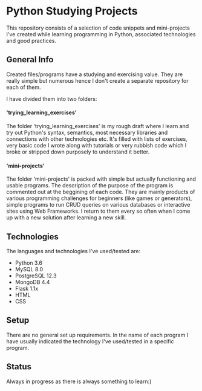 # <h1> Python Studying Projects </h1>

This repository consists of a selection of code snippets and mini-projects I've created while learning programming in Python, associated technologies and good practices. 
 


<h2> General Info </h2> 

Created files/programs have a studying and exercising value. They are really simple but numerous hence I don't create a separate repository for each of them.

I have divided them into two folders:

<h4> 'trying_learning_exercises' </h4>

The folder 'trying_learning_exercises' is my rough draft where I learn and try out Python's syntax, semantics, most necessary libraries and connections with other technologies etc. It's filled with lists of exercises, very basic code I wrote along with tutorials or very rubbish code which I broke or stripped down purposely to understand it better. 

<h4> 'mini-projects' </h4>

The folder 'mini-projects' is packed with simple but actually functioning and usable programs. The description of the purpose of the program is commented out at the beggining of each code. They are mainly products of various programming challenges for beginners (like games or generators), simple programs to run CRUD queries on various databases or interactive sites using Web Frameworks. I return to them every so often when I come up with a new solution after learning a new skill. 

<h2>Technologies</h2> 

The languages and technologies I've used/tested are:
- Python 3.6
- MySQL 8.0
- PostgreSQL 12.3
- MongoDB 4.4
- Flask 1.1x
- HTML
- CSS

<h2> Setup </h2> 

There are no general set up requirements. In the name of each program I have usually indicated the technology I've used/tested in a specific program.

<h2> Status </h2> 

Always in progress as there is always something to learn:)
